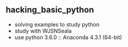 ## hacking_basic_python
- solving examples to study python
- study with WJSNSeala
- use python 3.6.0 :: Anaconda 4.3.1 (64-bit)
